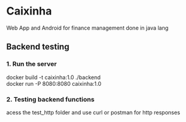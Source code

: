 # Caixinha
Web App and Android for finance management done in java lang

## Backend testing
### 1. Run the server

docker build -t caixinha:1.0 ./backend <br/>
docker run -P 8080:8080 caixinha:1.0 

### 2. Testing backend functions

acess the test_http folder and use curl or postman for http responses
